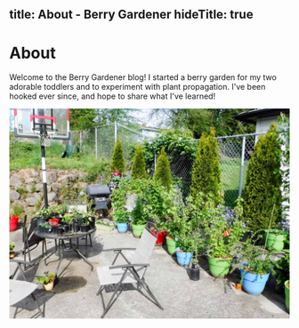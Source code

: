 title: About - Berry Gardener
hideTitle: true
---
# About

Welcome to the Berry Gardener blog! I started a berry garden for my two adorable toddlers and to experiment with plant propagation. I've been hooked ever since, and hope to share what I've learned!

![Berry garden in pots!](./berry-garden-pots.jpg)
